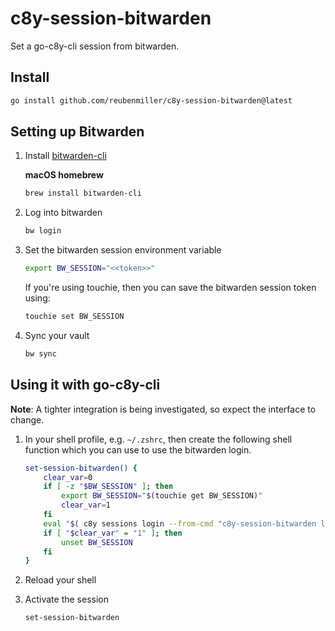# c8y-session-bitwarden

Set a go-c8y-cli session from bitwarden.

## Install

```sh
go install github.com/reubenmiller/c8y-session-bitwarden@latest
```

## Setting up Bitwarden

1. Install [bitwarden-cli](https://bitwarden.com/help/cli/)

    **macOS homebrew**

    ```sh
    brew install bitwarden-cli
    ```

2. Log into bitwarden

    ```sh
    bw login
    ```

3. Set the bitwarden session environment variable

    ```sh
    export BW_SESSION="<<token>>"
    ```

    If you're using touchie, then you can save the bitwarden session token using:

    ```sh
    touchie set BW_SESSION
    ```

4. Sync your vault

    ```sh
    bw sync
    ```

## Using it with go-c8y-cli

**Note**: A tighter integration is being investigated, so expect the interface to change.

1. In your shell profile, e.g. `~/.zshrc`, then create the following shell function which you can use to use the bitwarden login.
    ```sh
    set-session-bitwarden() {
        clear_var=0
        if [ -z "$BW_SESSION" ]; then
            export BW_SESSION="$(touchie get BW_SESSION)"
            clear_var=1
        fi
        eval "$( c8y sessions login --from-cmd "c8y-session-bitwarden list --folder c8y" --format json )"
        if [ "$clear_var" = "1" ]; then
            unset BW_SESSION
        fi
    }
    ```

2. Reload your shell

3. Activate the session

    ```sh
    set-session-bitwarden
    ```
